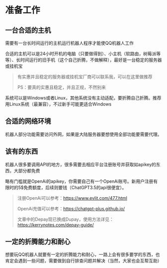 # 准备工作

## 一台合适的主机

需要有一台长时间运行的主机运行机器人程序才能使QQ机器人工作

合适的主机可以是24小时开机的电脑（只要做得到）、小主机（软路由，树莓派等等）、长时间运行的旧手机（这个自己折腾，不做解释），最好是一台稳定的服务器或挂机宝

> 有实惠并且稳定的服务器或挂机宝厂商可以联系我，可以在这里做推荐
>
> PS：要真的实惠且稳定，并且正规，不然别来

系统可以是Windows或者Linux，其他系统没有主动适配，要折腾自己折腾。推荐用Linux系统（最兼容），不过新手可能更适合Windows

## 合适的网络环境

机器人部分功能需要访问外网，如果是大陆服务器要想使用全部功能要需要代理。

## 该有的东西

机器人很多要调用API的地方，很多需要去相应平台注册账号并获取如apikey的东西，大部分都免费

略有门槛就是OpenAi的apikey，你需要自己有一个OpenAi账号。新用户注册有限时的5$免费额度，后续则要钱（ChatGPT3.5的api很便宜）。

>  注册OpenAi可以参考：https://www.evlit.com/477.html
>
>  OpenAi充值可以参考：https://chatgpt-plus.github.io/
>
>  文章中的Depay现已换成Dupay，使用方法详见：https://kerrynotes.com/depay-guide/

## 一定的折腾能力和耐心

想要玩QQ机器人就要有一定的折腾能力和耐心，一路上会有很多要学的东西，也肯定会遇到一些问题，需要做到自行排查问题并解决（当然，大家也会互帮互助）

